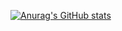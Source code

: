 [![Anurag's GitHub stats](https://github-readme-stats.vercel.app/api?username=Shulu-Chen)](https://github.com/anuraghazra/github-readme-stats)
